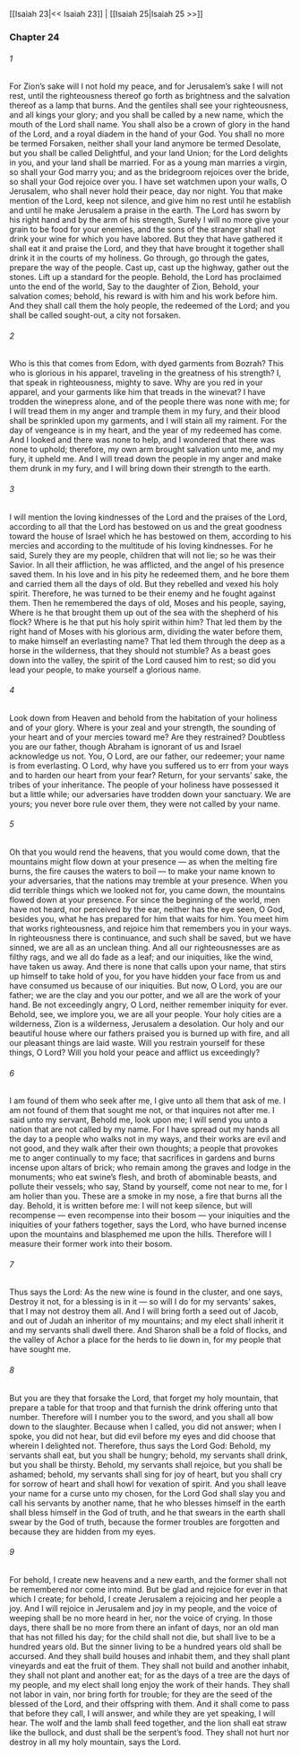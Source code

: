 [[Isaiah 23|<< Isaiah 23]]  |  [[Isaiah 25|Isaiah 25 >>]]

### Chapter 24
###### 1
For Zion’s sake will I not hold my peace, and for Jerusalem’s sake I will not rest, until the righteousness thereof go forth as brightness and the salvation thereof as a lamp that burns. And the gentiles shall see your righteousness, and all kings your glory; and you shall be called by a new name, which the mouth of the Lord shall name. You shall also be a crown of glory in the hand of the Lord, and a royal diadem in the hand of your God. You shall no more be termed Forsaken, neither shall your land anymore be termed Desolate, but you shall be called Delightful, and your land Union; for the Lord delights in you, and your land shall be married. For as a young man marries a virgin, so shall your God marry you; and as the bridegroom rejoices over the bride, so shall your God rejoice over you. I have set watchmen upon your walls, O Jerusalem, who shall never hold their peace, day nor night. You that make mention of the Lord, keep not silence, and give him no rest until he establish and until he make Jerusalem a praise in the earth. The Lord has sworn by his right hand and by the arm of his strength, Surely I will no more give your grain to be food for your enemies, and the sons of the stranger shall not drink your wine for which you have labored. But they that have gathered it shall eat it and praise the Lord, and they that have brought it together shall drink it in the courts of my holiness. Go through, go through the gates, prepare the way of the people. Cast up, cast up the highway, gather out the stones. Lift up a standard for the people. Behold, the Lord has proclaimed unto the end of the world, Say to the daughter of Zion, Behold, your salvation comes; behold, his reward is with him and his work before him. And they shall call them the holy people, the redeemed of the Lord; and you shall be called sought-out, a city not forsaken.

###### 2
Who is this that comes from Edom, with dyed garments from Bozrah? This who is glorious in his apparel, traveling in the greatness of his strength? I, that speak in righteousness, mighty to save. Why are you red in your apparel, and your garments like him that treads in the winevat? I have trodden the winepress alone, and of the people there was none with me; for I will tread them in my anger and trample them in my fury, and their blood shall be sprinkled upon my garments, and I will stain all my raiment. For the day of vengeance is in my heart, and the year of my redeemed has come. And I looked and there was none to help, and I wondered that there was none to uphold; therefore, my own arm brought salvation unto me, and my fury, it upheld me. And I will tread down the people in my anger and make them drunk in my fury, and I will bring down their strength to the earth.

###### 3
I will mention the loving kindnesses of the Lord and the praises of the Lord, according to all that the Lord has bestowed on us and the great goodness toward the house of Israel which he has bestowed on them, according to his mercies and according to the multitude of his loving kindnesses. For he said, Surely they are my people, children that will not lie; so he was their Savior. In all their affliction, he was afflicted, and the angel of his presence saved them. In his love and in his pity he redeemed them, and he bore them and carried them all the days of old. But they rebelled and vexed his holy spirit. Therefore, he was turned to be their enemy and he fought against them. Then he remembered the days of old, Moses and his people, saying, Where is he that brought them up out of the sea with the shepherd of his flock? Where is he that put his holy spirit within him? That led them by the right hand of Moses with his glorious arm, dividing the water before them, to make himself an everlasting name? That led them through the deep as a horse in the wilderness, that they should not stumble? As a beast goes down into the valley, the spirit of the Lord caused him to rest; so did you lead your people, to make yourself a glorious name.

###### 4
Look down from Heaven and behold from the habitation of your holiness and of your glory. Where is your zeal and your strength, the sounding of your heart and of your mercies toward me? Are they restrained? Doubtless you are our father, though Abraham is ignorant of us and Israel acknowledge us not. You, O Lord, are our father, our redeemer; your name is from everlasting. O Lord, why have you suffered us to err from your ways and to harden our heart from your fear? Return, for your servants’ sake, the tribes of your inheritance. The people of your holiness have possessed it but a little while; our adversaries have trodden down your sanctuary. We are yours; you never bore rule over them, they were not called by your name.

###### 5
Oh that you would rend the heavens, that you would come down, that the mountains might flow down at your presence — as when the melting fire burns, the fire causes the waters to boil — to make your name known to your adversaries, that the nations may tremble at your presence. When you did terrible things which we looked not for, you came down, the mountains flowed down at your presence. For since the beginning of the world, men have not heard, nor perceived by the ear, neither has the eye seen, O God, besides you, what he has prepared for him that waits for him. You meet him that works righteousness, and rejoice him that remembers you in your ways. In righteousness there is continuance, and such shall be saved, but we have sinned, we are all as an unclean thing. And all our righteousnesses are as filthy rags, and we all do fade as a leaf; and our iniquities, like the wind, have taken us away. And there is none that calls upon your name, that stirs up himself to take hold of you, for you have hidden your face from us and have consumed us because of our iniquities. But now, O Lord, you are our father; we are the clay and you our potter, and we all are the work of your hand. Be not exceedingly angry, O Lord, neither remember iniquity for ever. Behold, see, we implore you, we are all your people. Your holy cities are a wilderness, Zion is a wilderness, Jerusalem a desolation. Our holy and our beautiful house where our fathers praised you is burned up with fire, and all our pleasant things are laid waste. Will you restrain yourself for these things, O Lord? Will you hold your peace and afflict us exceedingly?

###### 6
I am found of them who seek after me, I give unto all them that ask of me. I am not found of them that sought me not, or that inquires not after me. I said unto my servant, Behold me, look upon me; I will send you unto a nation that are not called by my name. For I have spread out my hands all the day to a people who walks not in my ways, and their works are evil and not good, and they walk after their own thoughts; a people that provokes me to anger continually to my face; that sacrifices in gardens and burns incense upon altars of brick; who remain among the graves and lodge in the monuments; who eat swine’s flesh, and broth of abominable beasts, and pollute their vessels; who say, Stand by yourself, come not near to me, for I am holier than you. These are a smoke in my nose, a fire that burns all the day. Behold, it is written before me: I will not keep silence, but will recompense — even recompense into their bosom — your iniquities and the iniquities of your fathers together, says the Lord, who have burned incense upon the mountains and blasphemed me upon the hills. Therefore will I measure their former work into their bosom.

###### 7
Thus says the Lord: As the new wine is found in the cluster, and one says, Destroy it not, for a blessing is in it — so will I do for my servants’ sakes, that I may not destroy them all. And I will bring forth a seed out of Jacob, and out of Judah an inheritor of my mountains; and my elect shall inherit it and my servants shall dwell there. And Sharon shall be a fold of flocks, and the valley of Achor a place for the herds to lie down in, for my people that have sought me.

###### 8
But you are they that forsake the Lord, that forget my holy mountain, that prepare a table for that troop and that furnish the drink offering unto that number. Therefore will I number you to the sword, and you shall all bow down to the slaughter. Because when I called, you did not answer; when I spoke, you did not hear, but did evil before my eyes and did choose that wherein I delighted not. Therefore, thus says the Lord God: Behold, my servants shall eat, but you shall be hungry; behold, my servants shall drink, but you shall be thirsty. Behold, my servants shall rejoice, but you shall be ashamed; behold, my servants shall sing for joy of heart, but you shall cry for sorrow of heart and shall howl for vexation of spirit. And you shall leave your name for a curse unto my chosen, for the Lord God shall slay you and call his servants by another name, that he who blesses himself in the earth shall bless himself in the God of truth, and he that swears in the earth shall swear by the God of truth, because the former troubles are forgotten and because they are hidden from my eyes.

###### 9
For behold, I create new heavens and a new earth, and the former shall not be remembered nor come into mind. But be glad and rejoice for ever in that which I create; for behold, I create Jerusalem a rejoicing and her people a joy. And I will rejoice in Jerusalem and joy in my people, and the voice of weeping shall be no more heard in her, nor the voice of crying. In those days, there shall be no more from there an infant of days, nor an old man that has not filled his day; for the child shall not die, but shall live to be a hundred years old. But the sinner living to be a hundred years old shall be accursed. And they shall build houses and inhabit them, and they shall plant vineyards and eat the fruit of them. They shall not build and another inhabit, they shall not plant and another eat; for as the days of a tree are the days of my people, and my elect shall long enjoy the work of their hands. They shall not labor in vain, nor bring forth for trouble; for they are the seed of the blessed of the Lord, and their offspring with them. And it shall come to pass that before they call, I will answer, and while they are yet speaking, I will hear. The wolf and the lamb shall feed together, and the lion shall eat straw like the bullock, and dust shall be the serpent’s food. They shall not hurt nor destroy in all my holy mountain, says the Lord.